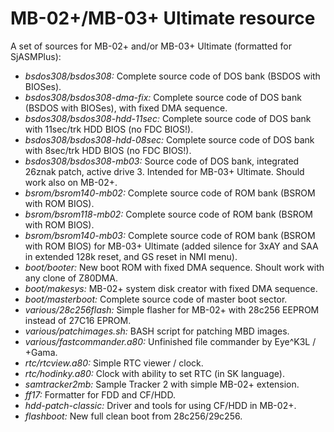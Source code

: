 # MB-02+/MB-03+ Ultimate resource
A set of sources for MB-02+ and/or MB-03+ Ultimate (formatted for SjASMPlus):

- _bsdos308/bsdos308:_ Complete source code of DOS bank (BSDOS with BIOSes).
- _bsdos308/bsdos308-dma-fix:_ Complete source code of DOS bank (BSDOS with BIOSes), with fixed DMA sequence.
- _bsdos308/bsdos308-hdd-11sec:_ Complete source code of DOS bank with 11sec/trk HDD BIOS (no FDC BIOS!). 
- _bsdos308/bsdos308-hdd-08sec:_ Complete source code of DOS bank with 8sec/trk HDD BIOS (no FDC BIOS!).
- _bsdos308/bsdos308-mb03:_ Source code of DOS bank, integrated 26znak patch, active drive 3. Intended for MB-03+ Ultimate. Should work also on MB-02+.
- _bsrom/bsrom140-mb02:_ Complete source code of ROM bank (BSROM with ROM BIOS).
- _bsrom/bsrom118-mb02:_ Complete source code of ROM bank (BSROM with ROM BIOS).
- _bsrom/bsrom140-mb03:_ Complete source code of ROM bank (BSROM with ROM BIOS) for MB-03+ Ultimate (added silence for 3xAY and SAA in extended 128k reset, and GS reset in NMI menu).
- _boot/booter:_ New boot ROM with fixed DMA sequence. Shoult work with any clone of Z80DMA.
- _boot/makesys:_ MB-02+ system disk creator with fixed DMA sequence.
- _boot/masterboot:_ Complete source code of master boot sector. 
- _various/28c256flash:_ Simple flasher for MB-02+ with 28c256 EEPROM instead of 27C16 EPROM.
- _various/patchimages.sh:_ BASH script for patching MBD images.
- _various/fastcommander.a80:_ Unfinished file commander by Eye^K3L / +Gama.
- _rtc/rtcview.a80:_ Simple RTC viewer / clock.
- _rtc/hodinky.a80:_ Clock with ability to set RTC (in SK language).
- _samtracker2mb:_ Sample Tracker 2 with simple MB-02+ extension.
- _ff17:_ Formatter for FDD and CF/HDD.
- _hdd-patch-classic:_ Driver and tools for using CF/HDD in MB-02+.
- _flashboot:_ New full clean boot from 28c256/29c256.
